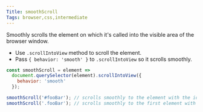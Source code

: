 ```yaml
---
Title: smoothScroll
Tags: browser,css,intermediate
---
```


Smoothly scrolls the element on which it's called into the visible area of the browser window.

- Use `.scrollIntoView` method to scroll the element.
- Pass `{ behavior: 'smooth' }` to `.scrollIntoView` so it scrolls smoothly.

```js
const smoothScroll = element =>
  document.querySelector(element).scrollIntoView({
    behavior: 'smooth'
  });
```

```js
smoothScroll('#fooBar'); // scrolls smoothly to the element with the id fooBar
smoothScroll('.fooBar'); // scrolls smoothly to the first element with a class of fooBar
```
